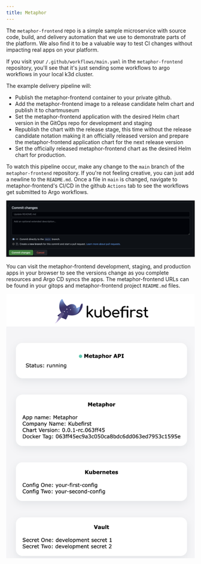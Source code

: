 ```yaml
---
title: Metaphor
---
```


The `metaphor-frontend` repo is a simple sample microservice with source code, build, and delivery automation that we use to demonstrate parts of the platform. We also find it to be a valuable way to test CI changes without impacting real apps on your platform.

If you visit your `/.github/workflows/main.yaml` in the `metaphor-frontend` repository, you'll see that it's just sending some workflows to argo workflows in your local k3d cluster.

The example delivery pipeline will:

- Publish the metaphor-frontend container to your private github.
- Add the metaphor-frontend image to a release candidate helm chart and publish it to chartmuseum
- Set the metaphor-frontend application with the desired Helm chart version in the GitOps repo for development and staging
- Republish the chart with the release stage, this time without the release candidate notation making it an officially released version and prepare the metaphor-frontend application chart for the next release version
- Set the officially released metaphor-frontend chart as the desired Helm chart for production.

To watch this pipeline occur, make any change to the `main` branch of the `metaphor-frontend` repository. If you're not feeling creative, you can just add a newline to the `README.md`. Once a file in `main` is changed, navigate to metaphor-frontend's CI/CD in the github `Actions` tab to see the workflows get submitted to Argo workflows.

![metaphor-readme-update](../../../img/kubefirst/local/metaphor-readme-update.png)

You can visit the metaphor-frontend development, staging, and production apps in your browser to see the versions change as you complete resources and Argo CD syncs the apps. The metaphor-frontend URLs can be found in your gitops and metaphor-frontend project `README.md` files.

![metaphor-frontend-development](../../../img/kubefirst/local/metaphor-frontend-development.png)
